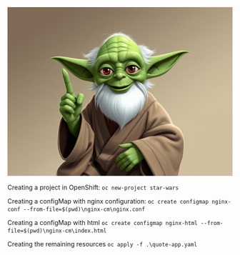 <p align="center">
  <img src="yoda.png" width="1150" title="yoda">
</p>


Creating a project in OpenShift: `oc new-project star-wars`

Creating a configMap with nginx configuration: `oc create configmap nginx-conf --from-file=$(pwd)\nginx-cm\nginx.conf`

Creating a configMap with html `oc create configmap nginx-html --from-file=$(pwd)\nginx-cm\index.html`

Creating the remaining resources `oc apply -f .\quote-app.yaml`
